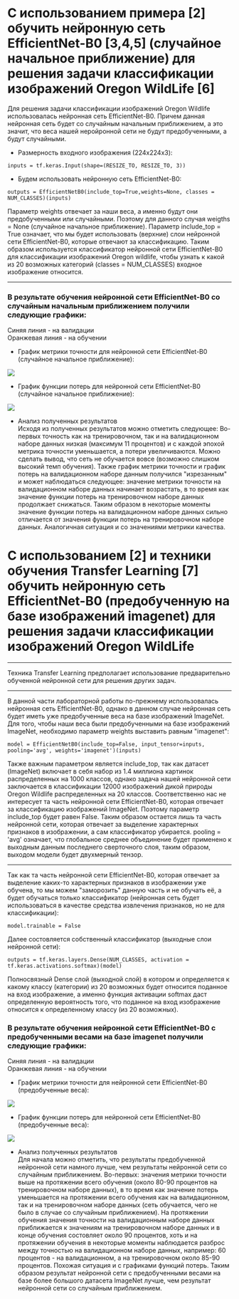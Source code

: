 # С использованием примера [2] обучить нейронную сеть EfficientNet-B0 [3,4,5] (случайное начальное приближение) для решения задачи классификации изображений Oregon WildLife [6]
Для решения задачи классификации изображений Oregon Wildlife использовалась нейронная сеть EfficientNet-B0. Причем данная нейронная сеть будет со случайным начальным приближением, а это значит, что веса нашей неройронной сети не будут предобученными, а будут случайными.  
* Размерность входного изображения (224x224x3):  
```
inputs = tf.keras.Input(shape=(RESIZE_TO, RESIZE_TO, 3))
```  
* Будем использовать нейронную сеть EfficientNet-B0:
```
outputs = EfficientNetB0(include_top=True,weights=None, classes = NUM_CLASSES)(inputs)
```
Параметр weights отвечает за наши веса, а именно будут они предобученными или случайными. Поэтому для данного случая weigths = None (случайное начальное приближение). Параметр include_top = True означает, что мы будет использовать (верхние) слои нейронной сети EfficientNet-B0, которые отвечают за классификацию. Таким образом используется классификатор нейронной сети EfficientNet-B0 для классификации изображений Oregon wildlife, чтобы узнать к какой из 20 возможных категорий (classes = NUM_CLASSES) входное изображение относится.  
***  
### В результате обучения нейронной сети EfficientNet-B0 со случайным начальным приближением получили следующие графики:  
Синяя линия - на валидации  
Оранжевая линия - на обучении  
* График метрики точности для нейронной сети EfficientNet-B0 (случайное начальное приближение):  
<img src="./epoch_categorical_accuracy_no_imagenet.svg">

* График функции потерь для нейронной сети EfficientNet-B0 (случайное начальное приближение):  

<img src="./epoch_loss_no_imagenet.svg">

* Анализ полученных результатов  
Исходя из полученных результатов можно отметить следующее: Во-первых точность как на тренировочном, так и на валидационном наборе данных низкая (максимум 11 процентов) и с каждой эпохой метрика точности уменьшается, а потери увеличиваются. Можно сделать вывод, что сеть не обучается вовсе (возможно слишком высокий темп обучения). Также график метрики точности и график потерь на валидационном наборе данным получился "изрезанным" и может наблюдаться следующее: значение метрики точности на валидационном наборе данных начинает возрастать, в то время как значение функции потерь на тренировочном наборе данных продолжает снижаться. Таким образом в некоторые моменты значение функции потерь на валидационном наборе данных сильно отличается от значения функции потерь на тренировочном наборе данных. Аналогичная ситуация и со значениями метрики качества. 
# С использованием [2] и техники обучения Transfer Learning [7] обучить нейронную сеть EfficientNet-B0 (предобученную на базе изображений imagenet) для решения задачи классификации изображений Oregon WildLife  
***  
Техника Transfer Learning предполагает использование предварительно обученной нейронной сети для решения других задач.  
***  
В данной части лабораторной работы по-прежнему использовалась нейронная сеть EfficientNet-B0, однако в данном случае нейронная сеть будет иметь уже предобученные веса на базе изображений ImageNet. Для того, чтобы наши веса были предобученными на базе изображений ImageNet, необходимо параметр weights выставить равным "imagenet":
```
model = EfficientNetB0(include_top=False, input_tensor=inputs, pooling='avg', weights='imagenet')(inputs) 
```
Также важным параметром является include_top, так как датасет (ImageNet) включает в себя набор из 1.4 миллиона картинок распределенных на 1000 классов, однако задача нашей нейронной сети заключается в классификации 12000 изображений дикой природы Oregon Wildlife распределенных на 20 классов. Соответственно нас не интересует та часть нейронной сети EfficientNet-B0, которая отвечает за классификацию изображений ImageNet. Поэтому параметр include_top будет равен False. Таким образом остается лишь та часть нейронной сети, которая отвечает за выделение характерных признаков в изображении, а сам классификатор убирается. pooling = 'avg' означает, что глобальное среднее объединение будет применено к выходным данным последнего сверточного слоя, таким образом, выходом модели будет двухмерный тензор.   
*** 
Так как та часть нейронной сети EfficientNet-B0, которая отвечает за выделение каких-то характерных признаков в изображении уже обучена, то мы можем "заморозить" данную часть и не обучать её, а будет обучаться только классификатор (нейронная сеть будет использоваться в качестве средства извлечения признаков, но не для классификации):
```
model.trainable = False
```
Далее состовляется собственный классификатор (выходные слои нейронной сети):  
```
outputs = tf.keras.layers.Dense(NUM_CLASSES, activation = tf.keras.activations.softmax)(model)
```
Полносвязный Dense слой (выходной слой) в котором и определяется к какому классу (категории) из 20 возможных будет относится поданное на вход изображение, а именно функция активации softmax даст определенную вероятность того, что поданное на вход изображение относится к определенному классу (из 20 возможных).
### В результате обучения нейронной сети EfficientNet-B0 с предобученными весами на базе imagenet получили следующие графики:  
Синяя линия - на валидации  
Оранжевая линия - на обучении  
* График метрики точности для нейронной сети EfficientNet-B0 (предобученные веса):  
<img src="./epoch_categorical_accuracy_with_imagenet.svg">

* График функции потерь для нейронной сети EfficientNet-B0 (предобученные веса):  

<img src="./epoch_loss_with_imagenet.svg">  

* Анализ полученных результатов  
Для начала можно отметить, что результаты предобученной нейронной сети намного лучше, чем результаты нейронной сети со случайным приближением. Во-первых: значения метрики точности выше на протяжении всего обучения (около 80-90 процентов на тренировочном наборе данных), в то время как значение потерь уменьшается на протяжении всего обучения как на валидационном, так и на тренировочном наборе данных (сеть обучается, чего не было в случае со случайным приближением). На протяжении обучения значения точности на валидационным наборе данных приближается к значениям на тренировочном наборе данных и в конце обучения состовляет около 90 процентов, хоть и на протяжении обучения в некоторые моменты наблюдается разброс между точностью на валидационном наборе данных, например: 60 процентов - на валидационном, а на тренировочном около 85-90 процентов. Похожая ситуация и с графиками функций потерь. Таким образом результат нейронной сети с предобученными весами на базе более большого датасета ImageNet лучше, чем результат нейронной сети со случайным приближением.
